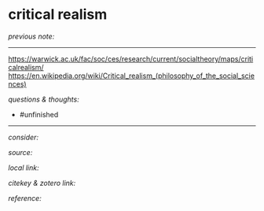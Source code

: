 # critical realism

_previous note:_ 

---

https://warwick.ac.uk/fac/soc/ces/research/current/socialtheory/maps/criticalrealism/
https://en.wikipedia.org/wiki/Critical_realism_(philosophy_of_the_social_sciences)

_questions & thoughts:_


- #unfinished 

--- 

_consider:_


_source:_ 

_local link:_ 

_citekey & zotero link:_ 


_reference:_ 


